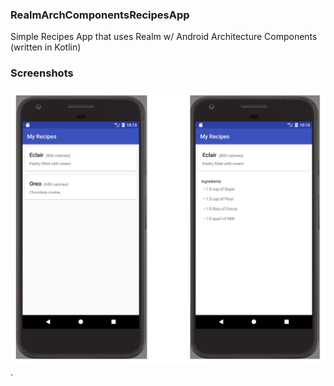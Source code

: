 ### RealmArchComponentsRecipesApp
Simple Recipes App that uses Realm w/ Android Architecture Components (written in Kotlin)

### Screenshots
![Recipes for your favoriate Android Sweets!](RecipesApp.png).

